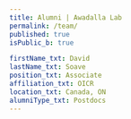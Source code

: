 ```yaml
---
title: Alumni | Awadalla Lab
permalink: /team/
published: true
isPublic_b: true

firstName_txt: David
lastName_txt: Soave
position_txt: Associate
affiliation_txt: OICR
location_txt: Canada, ON
alumniType_txt: Postdocs
---
```

